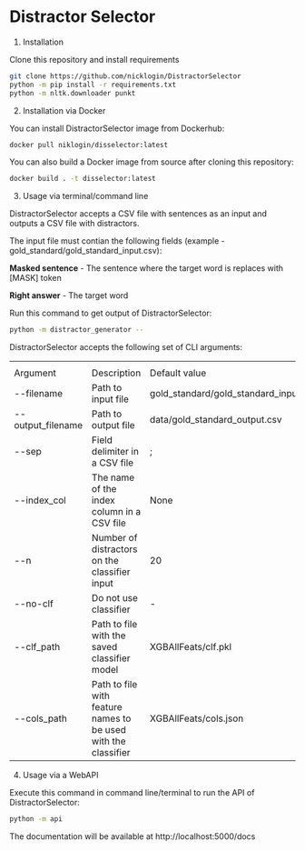 # Distractor Selector

1. Installation

Clone this repository and install requirements

```bash
git clone https://github.com/nicklogin/DistractorSelector
python -m pip install -r requirements.txt
python -m nltk.downloader punkt
```

2. Installation via Docker

You can install DistractorSelector image from Dockerhub:

```bash
docker pull niklogin/disselector:latest
```

You can also build a Docker image from source after cloning this repository:

```bash
docker build . -t disselector:latest
```

3. Usage via terminal/command line

DistractorSelector accepts a CSV file with sentences as an input and outputs a CSV file with distractors.

The input file must contian the following fields (example - gold_standard/gold_standard_input.csv):

<b>Masked sentence</b> - The sentence where the target word is replaces with [MASK] token

<b>Right answer</b> - The target word

Run this command to get output of DistractorSelector:

```bash
python -m distractor_generator --
```

DistractorSelector accepts the following set of CLI arguments:

<table>
    <th>
        <tr>
            <td>Argument</td>
            <td>Description</td>
            <td>Default value</td>
        </tr>
    </th>
    <tr>
        <td>--filename</td>
        <td>Path to input file</td>
        <td>gold_standard/gold_standard_input.csv</td>
    </tr>
    <tr>
        <td>--output_filename</td>
        <td>Path to output file</td>
        <td>data/gold_standard_output.csv</td>
    </tr>
    <tr>
        <td>--sep</td>
        <td>Field delimiter in a CSV file</td>
        <td>;</td>
    </tr>
    <tr>
        <td>--index_col</td>
        <td>The name of the index column in a CSV file</td>
        <td>None</td>
    </tr>
    <tr>
        <td>--n</td>
        <td>Number of distractors on the classifier input</td>
        <td>20</td>
    </tr>
    <tr>
        <td>--no-clf</td>
        <td>Do not use classifier</td>
        <td> - </td>
    </tr>
    <tr>
        <td>--clf_path</td>
        <td>Path to file with the saved classifier model</td>
        <td>XGBAllFeats/clf.pkl</td>
    </tr>
    <tr>
        <td>--cols_path</td>
        <td>Path to file with feature names to be used with the classifier</td>
        <td>XGBAllFeats/cols.json</td>
    </tr>
</table>

4. Usage via a WebAPI

Execute this command in command line/terminal to run the API of DistractorSelector:

```bash
python -m api
```

The documentation will be available at http://localhost:5000/docs
